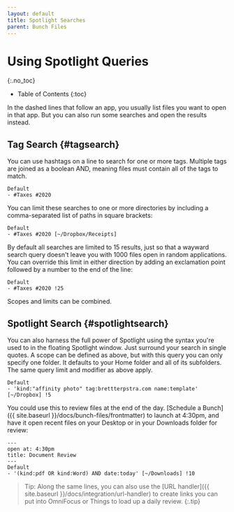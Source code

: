 ```yaml
---
layout: default
title: Spotlight Searches
parent: Bunch Files
---
```

# Using Spotlight Queries
{:.no_toc}
    
* Table of Contents
{:toc}

In the dashed lines that follow an app, you usually list files you want to open in that app. But you can also run some searches and open the results instead.

## Tag Search {#tagsearch}

You can use hashtags on a line to search for one or more tags. Multiple tags are joined as a boolean AND, meaning files must contain all of the tags to match.

```
Default
- #Taxes #2020
```

You can limit these searches to one or more directories by including a comma-separated list of paths in square brackets:

```
Default
- #Taxes #2020 [~/Dropbox/Receipts]
```

By default all searches are limited to 15 results, just so that a wayward search query doesn't leave you with 1000 files open in random applications. You can override this limit in either direction by adding an exclamation point followed by a number to the end of the line:

```
Default
- #Taxes #2020 !25
```

Scopes and limits can be combined.

## Spotlight Search {#spotlightsearch}

You can also harness the full power of Spotlight using the syntax you're used to in the floating Spotlight window. Just surround your search in single quotes. A scope can be defined as above, but with this query you can only specify one folder. It defaults to your Home folder and all of its subfolders. The same query limit and modifier as above apply.

```
Default
- 'kind:"affinity photo" tag:brettterpstra.com name:template' [~/Dropbox] !5
```

You could use this to review files at the end of the day. [Schedule a Bunch]({{ site.baseurl }}/docs/bunch-files/frontmatter) to launch at 4:30pm, and have it open recent files on your Desktop or in your Downloads folder for review:

```
---
open at: 4:30pm
title: Document Review
---
Default
- '(kind:pdf OR kind:Word) AND date:today' [~/Downloads] !10
```

> Tip: Along the same lines, you can also use the [URL handler]({{ site.baseurl }}/docs/integration/url-handler) to create links you can put into OmniFocus or Things to load up a daily review.
{:.tip}

